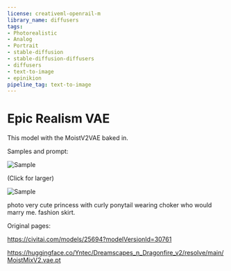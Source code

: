 ```yaml
---
license: creativeml-openrail-m
library_name: diffusers
tags:
- Photorealistic
- Analog
- Portrait
- stable-diffusion
- stable-diffusion-diffusers
- diffusers
- text-to-image
- epinikion
pipeline_tag: text-to-image
---
```


# Epic Realism VAE

This model with the MoistV2VAE baked in.

Samples and prompt:

![Sample](https://cdn-uploads.huggingface.co/production/uploads/63239b8370edc53f51cd5d42/9DqvlZsBoRT91lkgGcGIy.png)

(Click for larger)

![Sample](https://cdn-uploads.huggingface.co/production/uploads/63239b8370edc53f51cd5d42/7WNKKuZtUFbcx8C1-g2_u.png)

photo very cute princess with curly ponytail wearing choker who would marry me. fashion skirt.

Original pages:

https://civitai.com/models/25694?modelVersionId=30761

https://huggingface.co/Yntec/Dreamscapes_n_Dragonfire_v2/resolve/main/MoistMixV2.vae.pt